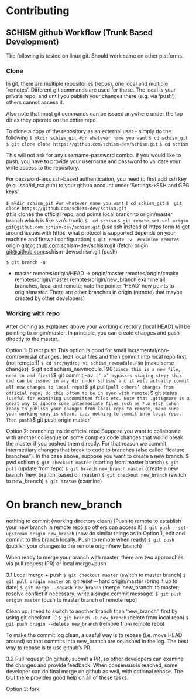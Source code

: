 # Contributing
## SCHISM github Workflow (Trunk Based Development)

The following is tested on linux git. Should work same on other platforms.
### Clone
In git, there are multiple repositories (repos), one local and multiple ‘remotes’. Different git commands are used for these. The local is your private repo, and until you publish your changes there (e.g. via ‘push’), others cannot access it.

Also note that most git commands can be issued anywhere under the top dir as they operate on the entire repo.

To clone a copy of the repository as an external user - simply do the following
`$ mkdir schism_git #or whatever name you want`
`$ cd schism_git`
`$ git clone clone https://github.com/schism-dev/schism.git`
`$ cd schism`

This will not ask for any username-password combo. If you would like to push, you have to provide your username and password to validate your write access to the repository.

For password-less ssh-based authentication, you need to first add ssh key (e.g. .ssh/id_rsa.pub) to your github account under ‘Settings->SSH and GPG keys’.

`$ mkdir schism_git #or whatever name you want`
`$ cd schism_git`
`$  git clone https://github.com/schism-dev/schism.git`  
(this clones the official repo, and points local branch to origin/master branch which is like svn’s trunk)
`$  cd schism`
`$ git remote set-url origin git@github.com:schism-dev/schism.git`
(use ssh instead of https form to get around issues with https; what protocol is supported depends on your machine and firewall configuration)
`$ git remote -v  #examine remotes`
origin  git@github.com:schism-dev/schism.git (fetch)
origin  git@github.com:schism-dev/schism.git (push)

`$ git branch -a`  
* master
  remotes/origin/HEAD -> origin/master
  remotes/origin/cmake
  remotes/origin/master
  remotes/origin/new_branch
examine all branches, local and remote; note the pointer ‘HEAD’ now points to origin/master. There are other branches in origin (remote) that maybe created by other developers)

### Working with repo
After cloning as explained above your working directory (local HEAD) will be pointing to origin/master.
In principle, you can create changes and push directly to the master. 

Option 1: Direct push
This option is good for small incremental/non-controversial  changes.
(edit local files and then commit into local repo first (not remote!))
`$ cd src/Hydro; vi schism_newmodule.F90` (make some changes)`
`$ git add schism_newmodule.F90` (since this is a new file, need to add first)
`$ git commit –av`  (‘-a’ bypasses staging step; this cmd can be issued in any dir under schism/ and it will actually commit all new changes to local repo)
`$ git pull` (pull others’ changes from official repo; do this often to be in sync with remote)
`$ git status`  (useful for examining uncommitted files etc. Note that .gitignore is a great way to ignore some intermediate files such as *.o etc)
(when ready to publish your changes from local repo to remote, make sure your working copy is clean, i.e. nothing to commit into local repo. Then push)
`$ git push origin master`

Option 2: branching inside official repo
Suppose you want to collaborate with another colleague on some complex code changes that would break the master if you pushed them directly. For that reason we commit intermediary changes that break to code to branches (also called “feature branches”). In the case above, suppose you want to create a new  branch.
$ pwd
schism
`$ git checkout master`  (starting from master branch)
`$ git pull`  (update from repo)
`$ git branch new_branch master` (create a new branch ‘new_branch’ based on master)
`$ git checkout new_branch` (switch to new_branch)
`$ git status` (examine)
# On branch new_branch
nothing to commit (working directory clean)
(Push to remote to establish your new branch in remote repo so others can access it)
`$ git push --set-upstream origin new_branch`
(now do similar things as in Option 1, edit and commit to this branch locally. Push to remote when ready)
`$ git push` (publish your changes to the remote origin/new_branch)

When ready to merge your branch with master, there are two approaches: via pull request (PR) or local merge+push

3.1 Local merge + push
`$ git checkout master` (switch to master branch)
`$ git pull origin master`   or:  git reset --hard origin/master  (bring it up to date)
`$ git merge --squash new_branch` (merge ‘new_branch’ to master; resolve conflict if necessary; write a single commit message)
`$ git push origin master` (push to master branch of remote repo)

Clean up: 
(need to switch to another branch than ‘new_branch’’ first by using git checkout...)
`$ git branch -D new_branch` (delete from local repo)
`$ git push origin --delete new_branch` (remove from remote repo)

To make the commit log clean, a useful way is to rebase (i.e. move HEAD around) so that commits into new_branch are squashed in the log. The best way to rebase is to use github’s PR.

3.2 Pull request
On github, submit a PR, so other developers can examine the changes and provide feedback. When consensus is reached, some developer can do final merge on github as well, with optional rebase. The GUI there provides good help on all of these tasks.

Option 3: fork
